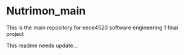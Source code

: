 # Nutrimon_main

This is the main repository for eece4520 software engineering 1 final project

This readme needs update...
